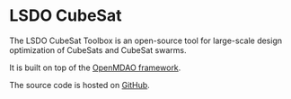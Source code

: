# LSDO CubeSat

The LSDO CubeSat Toolbox is an open-source tool for large-scale design
optimization of CubeSats and CubeSat swarms.

It is built on top of the [OpenMDAO framework](https://openmdao.org/).

The source code is hosted on
[GitHub](https://github.com/lsdolab/lsdo_cubesat).
